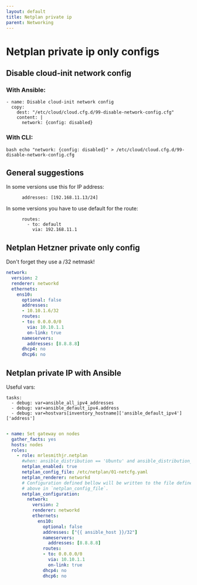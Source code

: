 ```yaml
---
layout: default
title: Netplan private ip
parent: Networking
---
```


# Netplan private ip only configs


## Disable cloud-init network config

### With Ansible:
```
- name: Disable cloud-init network config
  copy:
    dest: "/etc/cloud/cloud.cfg.d/99-disable-network-config.cfg"
    content: |
      network: {config: disabled}
```

### With CLI:
```bash echo "network: {config: disabled}" > /etc/cloud/cloud.cfg.d/99-disable-network-config.cfg```

## General suggestions

In some versions use this for IP address:
```
      addresses: [192.168.11.13/24]
```

In some versions you have to use default for the route:
```
      routes:
        - to: default
          via: 192.168.11.1
```

## Netplan Hetzner private only config

Don't forget they use a /32 netmask!

```yaml
network:
  version: 2
  renderer: networkd
  ethernets:
    ens10:
      optional: false
      addresses: 
      - 10.10.1.6/32
      routes:
      - to: 0.0.0.0/0
        via: 10.10.1.1
        on-link: true
      nameservers:
        addresses: [8.8.8.8]
      dhcp4: no
      dhcp6: no
```

## Netplan private IP with Ansible

Useful vars:
```
tasks:
  - debug: var=ansible_all_ipv4_addresses
  - debug: var=ansible_default_ipv4.address
  - debug: var=hostvars[inventory_hostname]['ansible_default_ipv4']['address']
```

```yaml

- name: Set gateway on nodes
  gather_facts: yes
  hosts: nodes
  roles:
    - role: mrlesmithjr.netplan
      #when: ansible_distribution == 'Ubuntu' and ansible_distribution_release == 'jammy'
      netplan_enabled: true
      netplan_config_file: /etc/netplan/01-netcfg.yaml
      netplan_renderer: networkd
      # Configuration defined bellow will be written to the file defined
      # above in `netplan_config_file`.
      netplan_configuration:
        network:
          version: 2
          renderer: networkd
          ethernets:
            ens10:
              optional: false
              addresses: ["{{ ansible_host }}/32"]
              nameservers:
                addresses: [8.8.8.8]
              routes:
              - to: 0.0.0.0/0
                via: 10.10.1.1
                on-link: true
              dhcp4: no
              dhcp6: no
```


